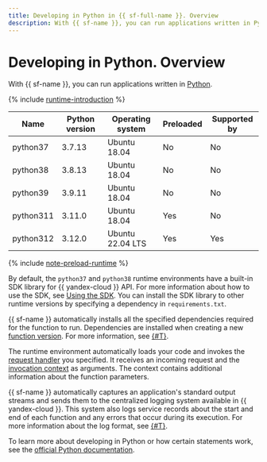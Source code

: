 ```yaml
---
title: Developing in Python in {{ sf-full-name }}. Overview
description: With {{ sf-name }}, you can run applications written in Python. The service provides several runtime environments with different versions.
---
```


# Developing in Python. Overview

With {{ sf-name }}, you can run applications written in [Python](https://python.org/).

{% include [runtime-introduction](../../../_includes/functions/runtime-introduction.md) %}

| Name | Python version | Operating <br>system | Preloaded | Supported by |
|----|----|----|----|----|
| python37 | 3.7.13 | Ubuntu 18.04 | No | No |
| python38 | 3.8.13 | Ubuntu 18.04 | No | No |
| python39 | 3.9.11 | Ubuntu 18.04 | No | No |
| python311 | 3.11.0 | Ubuntu 18.04 | Yes | No |
| python312 | 3.12.0 | Ubuntu 22.04 LTS | Yes | Yes |

{% include [note-preload-runtime](../../../_includes/functions/note-preload-runtime.md) %}

By default, the `python37` and `python38` runtime environments have a built-in SDK library for {{ yandex-cloud }} API. For more information about how to use the SDK, see [Using the SDK](sdk.md). You can install the SDK library to other runtime versions by specifying a dependency in `requirements.txt`.

{{ sf-name }} automatically installs all the specified dependencies required for the function to run. Dependencies are installed when creating a new [function version](../../operations/function/version-manage.md). For more information, see [{#T}](dependencies.md).

The runtime environment automatically loads your code and invokes the [request handler](handler.md) you specified. It receives an incoming request and the [invocation context](context.md) as arguments. The context contains additional information about the function parameters.

{{ sf-name }} automatically captures an application's standard output streams and sends them to the centralized logging system available in {{ yandex-cloud }}. This system also logs service records about the start and end of each function and any errors that occur during its execution. For more information about the log format, see [{#T}](logging.md).

To learn more about developing in Python or how certain statements work, see the [official Python documentation](https://docs.python.org/3.12/).

